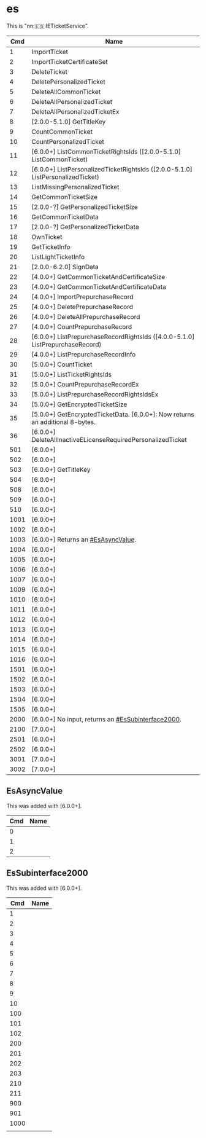 # es

This is
"nn::es::IETicketService".

| Cmd  | Name                                                                                    |
| ---- | --------------------------------------------------------------------------------------- |
| 1    | ImportTicket                                                                            |
| 2    | ImportTicketCertificateSet                                                              |
| 3    | DeleteTicket                                                                            |
| 4    | DeletePersonalizedTicket                                                                |
| 5    | DeleteAllCommonTicket                                                                   |
| 6    | DeleteAllPersonalizedTicket                                                             |
| 7    | DeleteAllPersonalizedTicketEx                                                           |
| 8    | \[2.0.0-5.1.0\] GetTitleKey                                                             |
| 9    | CountCommonTicket                                                                       |
| 10   | CountPersonalizedTicket                                                                 |
| 11   | \[6.0.0+\] ListCommonTicketRightsIds (\[2.0.0-5.1.0\] ListCommonTicket)                 |
| 12   | \[6.0.0+\] ListPersonalizedTicketRightsIds (\[2.0.0-5.1.0\] ListPersonalizedTicket)     |
| 13   | ListMissingPersonalizedTicket                                                           |
| 14   | GetCommonTicketSize                                                                     |
| 15   | \[2.0.0-?\] GetPersonalizedTicketSize                                                   |
| 16   | GetCommonTicketData                                                                     |
| 17   | \[2.0.0-?\] GetPersonalizedTicketData                                                   |
| 18   | OwnTicket                                                                               |
| 19   | GetTicketInfo                                                                           |
| 20   | ListLightTicketInfo                                                                     |
| 21   | \[2.0.0-6.2.0\] SignData                                                                |
| 22   | \[4.0.0+\] GetCommonTicketAndCertificateSize                                            |
| 23   | \[4.0.0+\] GetCommonTicketAndCertificateData                                            |
| 24   | \[4.0.0+\] ImportPrepurchaseRecord                                                      |
| 25   | \[4.0.0+\] DeletePrepurchaseRecord                                                      |
| 26   | \[4.0.0+\] DeleteAllPrepurchaseRecord                                                   |
| 27   | \[4.0.0+\] CountPrepurchaseRecord                                                       |
| 28   | \[6.0.0+\] ListPrepurchaseRecordRightsIds (\[4.0.0-5.1.0\] ListPrepurchaseRecord)       |
| 29   | \[4.0.0+\] ListPrepurchaseRecordInfo                                                    |
| 30   | \[5.0.0+\] CountTicket                                                                  |
| 31   | \[5.0.0+\] ListTicketRightsIds                                                          |
| 32   | \[5.0.0+\] CountPrepurchaseRecordEx                                                     |
| 33   | \[5.0.0+\] ListPrepurchaseRecordRightsIdsEx                                             |
| 34   | \[5.0.0+\] GetEncryptedTicketSize                                                       |
| 35   | \[5.0.0+\] GetEncryptedTicketData. \[6.0.0+\]: Now returns an additional 8-bytes.       |
| 36   | \[6.0.0+\] DeleteAllInactiveELicenseRequiredPersonalizedTicket                          |
| 501  | \[6.0.0+\]                                                                              |
| 502  | \[6.0.0+\]                                                                              |
| 503  | \[6.0.0+\] GetTitleKey                                                                  |
| 504  | \[6.0.0+\]                                                                              |
| 508  | \[6.0.0+\]                                                                              |
| 509  | \[6.0.0+\]                                                                              |
| 510  | \[6.0.0+\]                                                                              |
| 1001 | \[6.0.0+\]                                                                              |
| 1002 | \[6.0.0+\]                                                                              |
| 1003 | \[6.0.0+\] Returns an [\#EsAsyncValue](#EsAsyncValue "wikilink").                       |
| 1004 | \[6.0.0+\]                                                                              |
| 1005 | \[6.0.0+\]                                                                              |
| 1006 | \[6.0.0+\]                                                                              |
| 1007 | \[6.0.0+\]                                                                              |
| 1009 | \[6.0.0+\]                                                                              |
| 1010 | \[6.0.0+\]                                                                              |
| 1011 | \[6.0.0+\]                                                                              |
| 1012 | \[6.0.0+\]                                                                              |
| 1013 | \[6.0.0+\]                                                                              |
| 1014 | \[6.0.0+\]                                                                              |
| 1015 | \[6.0.0+\]                                                                              |
| 1016 | \[6.0.0+\]                                                                              |
| 1501 | \[6.0.0+\]                                                                              |
| 1502 | \[6.0.0+\]                                                                              |
| 1503 | \[6.0.0+\]                                                                              |
| 1504 | \[6.0.0+\]                                                                              |
| 1505 | \[6.0.0+\]                                                                              |
| 2000 | \[6.0.0+\] No input, returns an [\#EsSubinterface2000](#EsSubinterface2000 "wikilink"). |
| 2100 | \[7.0.0+\]                                                                              |
| 2501 | \[6.0.0+\]                                                                              |
| 2502 | \[6.0.0+\]                                                                              |
| 3001 | \[7.0.0+\]                                                                              |
| 3002 | \[7.0.0+\]                                                                              |

## EsAsyncValue

This was added with \[6.0.0+\].

| Cmd | Name |
| --- | ---- |
| 0   |      |
| 1   |      |
| 2   |      |

## EsSubinterface2000

This was added with \[6.0.0+\].

| Cmd  | Name |
| ---- | ---- |
| 1    |      |
| 2    |      |
| 3    |      |
| 4    |      |
| 5    |      |
| 6    |      |
| 7    |      |
| 8    |      |
| 9    |      |
| 10   |      |
| 100  |      |
| 101  |      |
| 102  |      |
| 200  |      |
| 201  |      |
| 202  |      |
| 203  |      |
| 210  |      |
| 211  |      |
| 900  |      |
| 901  |      |
| 1000 |      |
|      |      |
